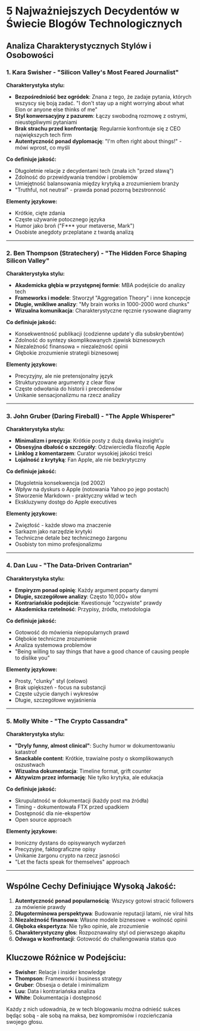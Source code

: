 # 5 Najważniejszych Decydentów w Świecie Blogów Technologicznych
## Analiza Charakterystycznych Stylów i Osobowości

### 1. Kara Swisher - "Silicon Valley's Most Feared Journalist"

**Charakterystyka stylu:**
- **Bezpośredniość bez ogródek**: Znana z tego, że zadaje pytania, których wszyscy się boją zadać. "I don't stay up a night worrying about what Elon or anyone else thinks of me"
- **Styl konwersacyjny z pazurem**: Łączy swobodną rozmowę z ostrymi, nieustępliwymi pytaniami
- **Brak strachu przed konfrontacją**: Regularnie konfrontuje się z CEO największych tech firm
- **Autentyczność ponad dyplomację**: "I'm often right about things!" - mówi wprost, co myśli

**Co definiuje jakość:**
- Długoletnie relacje z decydentami tech (znała ich "przed sławą")
- Zdolność do przewidywania trendów i problemów
- Umiejętność balansowania między krytyką a zrozumieniem branży
- "Truthful, not neutral" - prawda ponad pozorną bezstronność

**Elementy językowe:**
- Krótkie, cięte zdania
- Częste używanie potocznego języka
- Humor jako broń ("F*** your metaverse, Mark")
- Osobiste anegdoty przeplatane z twardą analizą

---

### 2. Ben Thompson (Stratechery) - "The Hidden Force Shaping Silicon Valley"

**Charakterystyka stylu:**
- **Akademicka głębia w przystępnej formie**: MBA podejście do analizy tech
- **Frameworks i modele**: Stworzył "Aggregation Theory" i inne koncepcje
- **Długie, wnikliwe analizy**: "My brain works in 1000-2000 word chunks"
- **Wizualna komunikacja**: Charakterystyczne ręcznie rysowane diagramy

**Co definiuje jakość:**
- Konsekwentność publikacji (codzienne update'y dla subskrybentów)
- Zdolność do syntezy skomplikowanych zjawisk biznesowych
- Niezależność finansowa = niezależność opinii
- Głębokie zrozumienie strategii biznesowej

**Elementy językowe:**
- Precyzyjny, ale nie pretensjonalny język
- Strukturyzowane argumenty z clear flow
- Częste odwołania do historii i precedensów
- Unikanie sensacjonalizmu na rzecz analizy

---

### 3. John Gruber (Daring Fireball) - "The Apple Whisperer"

**Charakterystyka stylu:**
- **Minimalizm i precyzja**: Krótkie posty z dużą dawką insight'u
- **Obsesyjna dbałość o szczegóły**: Odzwierciedla filozofię Apple
- **Linklog z komentarzem**: Curator wysokiej jakości treści
- **Lojalność z krytyką**: Fan Apple, ale nie bezkrytyczny

**Co definiuje jakość:**
- Długoletnia konsekwencja (od 2002)
- Wpływ na dyskurs o Apple (notowania Yahoo po jego postach)
- Stworzenie Markdown - praktyczny wkład w tech
- Ekskluzywny dostęp do Apple executives

**Elementy językowe:**
- Zwięzłość - każde słowo ma znaczenie
- Sarkazm jako narzędzie krytyki
- Techniczne detale bez technicznego żargonu
- Osobisty ton mimo profesjonalizmu

---

### 4. Dan Luu - "The Data-Driven Contrarian"

**Charakterystyka stylu:**
- **Empiryzm ponad opinię**: Każdy argument poparty danymi
- **Długie, szczegółowe analizy**: Często 10,000+ słów
- **Kontrariańskie podejście**: Kwestionuje "oczywiste" prawdy
- **Akademicka rzetelność**: Przypisy, źródła, metodologia

**Co definiuje jakość:**
- Gotowość do mówienia niepopularnych prawd
- Głębokie techniczne zrozumienie
- Analiza systemowa problemów
- "Being willing to say things that have a good chance of causing people to dislike you"

**Elementy językowe:**
- Prosty, "clunky" styl (celowo)
- Brak upiększeń - focus na substancji
- Częste użycie danych i wykresów
- Długie, szczegółowe wyjaśnienia

---

### 5. Molly White - "The Crypto Cassandra"

**Charakterystyka stylu:**
- **"Dryly funny, almost clinical"**: Suchy humor w dokumentowaniu katastrof
- **Snackable content**: Krótkie, trawialne posty o skomplikowanych oszustwach
- **Wizualna dokumentacja**: Timeline format, grift counter
- **Aktywizm przez informację**: Nie tylko krytyka, ale edukacja

**Co definiuje jakość:**
- Skrupulatność w dokumentacji (każdy post ma źródła)
- Timing - dokumentowała FTX przed upadkiem
- Dostępność dla nie-ekspertów
- Open source approach

**Elementy językowe:**
- Ironiczny dystans do opisywanych wydarzeń
- Precyzyjne, faktograficzne opisy
- Unikanie żargonu crypto na rzecz jasności
- "Let the facts speak for themselves" approach

---

## Wspólne Cechy Definiujące Wysoką Jakość:

1. **Autentyczność ponad popularnością**: Wszyscy gotowi stracić followers za mówienie prawdy
2. **Długoterminowa perspektywa**: Budowanie reputacji latami, nie viral hits
3. **Niezależność finansowa**: Własne modele biznesowe = wolność opinii
4. **Głęboka ekspertyza**: Nie tylko opinie, ale zrozumienie
5. **Charakterystyczny głos**: Rozpoznawalny styl od pierwszego akapitu
6. **Odwaga w konfrontacji**: Gotowość do challengowania status quo

## Kluczowe Różnice w Podejściu:

- **Swisher**: Relacje i insider knowledge
- **Thompson**: Frameworki i business strategy
- **Gruber**: Obsesja o detale i minimalizm
- **Luu**: Data i kontrariańska analiza
- **White**: Dokumentacja i dostępność

Każdy z nich udowadnia, że w tech blogowaniu można odnieść sukces będąc sobą - ale sobą na maksa, bez kompromisów i rozcieńczania swojego głosu.